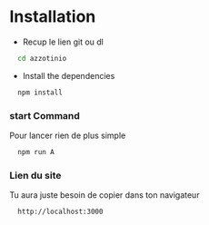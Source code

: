 # Installation

- Recup le lien git ou dl 

```bash
  cd azzotinio
```

- Install the dependencies

```bash
  npm install
```

### start Command

Pour lancer rien de plus simple

```bash
  npm run A
```

### Lien du site

Tu aura juste besoin de copier dans ton navigateur 

```bash
  http://localhost:3000
```